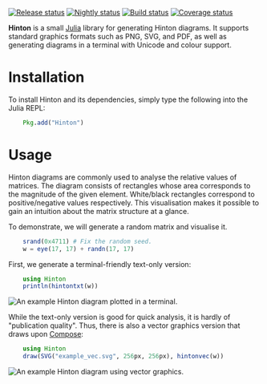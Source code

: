 [![Release status][release_badge]][release]
[![Nightly status][nightly_badge]][nightly]
[![Build status][travis_badge]][travis]
[![Coverage status][coveralls_badge]][coveralls]

**Hinton** is a small [Julia][julia] library for generating Hinton diagrams.
It supports standard graphics formats such as PNG, SVG, and PDF, as well as
generating diagrams in a terminal with Unicode and colour support.

[julia]: http://julialang.org/

# Installation #

To install Hinton and its dependencies, simply type the following
into the Julia REPL:

```julia
    Pkg.add("Hinton")
```

# Usage #

Hinton diagrams are commonly used to analyse the relative values of matrices.
The diagram consists of rectangles whose area corresponds to the magnitude
of the given element.  White/black rectangles correspond to positive/negative
values respectively.  This visualisation makes it possible to gain an intuition
about the matrix structure at a glance.

To demonstrate, we will generate a random matrix and visualise it.

```julia
    srand(0x4711) # Fix the random seed.
    w = eye(17, 17) + randn(17, 17)
```

First, we generate a terminal-friendly text-only version:

```julia
    using Hinton
    println(hintontxt(w))
```

![An example Hinton diagram plotted in a terminal.][example_txt]

While the text-only version is good for quick analysis, it is hardly of
"publication quality".  Thus, there is also a vector graphics version that
draws upon [Compose][compose]:

```julia
    using Hinton
    draw(SVG("example_vec.svg", 256px, 256px), hintonvec(w))
```

![An example Hinton diagram using vector graphics.][example_vec]

[compose]: http://composejl.org/
[coveralls]: https://coveralls.io/r/ninjin/Hinton.jl
[coveralls_badge]: https://img.shields.io/coveralls/ninjin/Hinton.jl/master.svg?style=flat
[example_txt]: https://raw.githubusercontent.com/ninjin/Hinton.jl/master/examples/example_txt.png
[example_vec]: https://raw.githubusercontent.com/ninjin/Hinton.jl/master/examples/example_vec.png
[nightly]: http://pkg.julialang.org/?pkg=Hinton&ver=nightly
[nightly_badge]: http://pkg.julialang.org/badges/Hinton_0.4.svg
[release]: http://pkg.julialang.org/?pkg=Hinton&ver=release
[release_badge]: http://pkg.julialang.org/badges/Hinton_0.3.svg
[travis]: https://travis-ci.org/ninjin/Hinton.jl
[travis_badge]: https://img.shields.io/travis/ninjin/Hinton.jl/master.svg?style=flat
